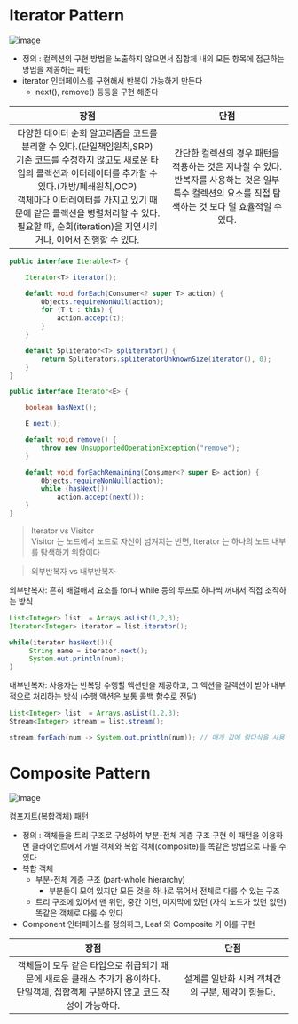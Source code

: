 # Iterator Pattern

![image](https://user-images.githubusercontent.com/75432228/202729930-0ff082d2-251c-4e46-b1c4-f2fbda391aa4.png)


- 정의 : 컬렉션의 구현 방법을 노출하지 않으면서 집합체 내의 모든 항목에 접근하는 방법을 제공하는 패턴
- iterator 인터페이스를 구현해서 반복이 가능하게 만든다
    - next(), remove() 등등을 구현 해준다
    
| 장점 | 단점|
|:--:|:--:|
|다양한 데이터 순회 알고리즘을 코드를 분리할 수 있다.(단일책임원칙,SRP) <br>기존 코드를 수정하지 않고도 새로운 타입의 콜랙션과 이터레이터를 추가할 수 있다.(개방/폐쇄원칙,OCP)<br>객체마다 이터레이터를 가지고 있기 때문에 같은 콜랙션을 병렬처리할 수 있다.<br>필요할 때, 순회(iteration)을 지연시키거나, 이어서 진행할 수 있다.| 간단한 컬렉션의 경우 패턴을 적용하는 것은 지나칠 수 있다.<br>반복자를 사용하는 것은 일부 특수 컬렉션의 요소를 직접 탐색하는 것 보다 덜 효율적일 수 있다.|

```java
public interface Iterable<T> {

    Iterator<T> iterator();

    default void forEach(Consumer<? super T> action) {
        Objects.requireNonNull(action);
        for (T t : this) {
            action.accept(t);
        }
    }

    default Spliterator<T> spliterator() {
        return Spliterators.spliteratorUnknownSize(iterator(), 0);
    }
}

```


```java
public interface Iterator<E> {

    boolean hasNext();

    E next();

    default void remove() {
        throw new UnsupportedOperationException("remove");
    }

    default void forEachRemaining(Consumer<? super E> action) {
        Objects.requireNonNull(action);
        while (hasNext())
            action.accept(next());
    }
}

```

> Iterator vs Visitor <br>
Visitor 는 노드에서 노드로 자신이 넘겨지는 반면, Iterator 는 하나의 노드 내부를 탐색하기 위함이다

> 외부반복자 vs 내부반복자

외부반복자: 흔히 배열애서 요소를 for나 while 등의 루프로 하나씩 꺼내서 직접 조작하는 방식
```java
List<Integer> list  = Arrays.asList(1,2,3);
Iterator<Integer> iterator = list.iterator();

while(iterator.hasNext()){
     String name = iterator.next();
     System.out.println(num);
}
```
내부반복자: 사용자는 반복당 수행할 액션만을 제공하고, 그 액션을 컬렉션이 받아 내부적으로 처리하는 방식 (수행 액션은 보통 콜백 함수로 전달)
```java
List<Integer> list  = Arrays.asList(1,2,3);
Stream<Integer> stream = list.stream();

stream.forEach(num -> System.out.println(num)); // 매개 값에 람다식을 사용
```

# Composite Pattern

![image](https://user-images.githubusercontent.com/75432228/202888108-ffef1681-0de0-4401-a1ce-1a96c1c1ddf2.png)


컴포지트(복합객체) 패턴
- 정의 : 객체들을 트리 구조로 구성하여 부분-전체 게층 구조 구현
        이 패턴을 이용하면 클라이언트에서 개별 객체와 복합 객체(composite)를 똑같은 방법으로 다룰 수 있다
- 복합 객체
    - 부분-전체 계층 구조 (part-whole hierarchy)
        - 부분들이 모여 있지만 모든 것을 하나로 묶어서 전체로 다룰 수 있는 구조
    - 트리 구조에 있어서 맨 위던, 중간 이던, 마지막에 있던 (자식 노드가 있던 없던) 똑같은 객체로 다룰 수 있다
- Component 인터페이스를 정의하고, Leaf 와 Composite 가 이를 구현
    
| 장점 | 단점|
|:--:|:--:|
|객체들이 모두 같은 타입으로 취급되기 때문에 새로운 클래스 추가가 용이하다.<br>단일객체, 집합객체 구분하지 않고 코드 작성이 가능하다.| 설계를 일반화 시켜 객체간의 구분, 제약이 힘들다.|

